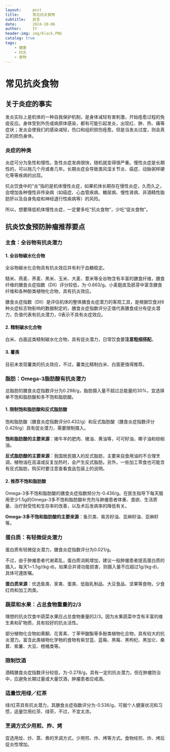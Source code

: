 ```yaml
---
layout:     post
title:      常见抗炎食物
subtitle:   前言
date:       2024-10-06
author:     IY
header-img: img/black.PNG
catalog: true
tags:
    - 健康
    - 抗炎
    - 食物
---
```


# 常见抗炎食物

## 关于炎症的事实

发炎实际上是机体的一种自我保护机制，是身体减轻有害刺激，开始痊愈过程的免疫反应。身体受到外伤或病原体感染，都有可能引起发炎，出现红、肿、热、痛等症状；发炎会使我们的感染减轻，伤口和组织损伤痊愈。但是当发炎过度，则会真正的损伤身体。

### 炎症的种类

炎症可分为急性和慢性。急性炎症发病很快，随机就变得很严重。慢性炎症是长期性的，可以拖几个月或者几年。长期炎症会导致类风湿关节炎、癌症、动脉粥样硬化等等疾病的出现。

抗炎饮食中的“炎”指的是机体慢性炎症，如果机体长期存在慢性炎症，久而久之，会增加各种慢性非传染病（如癌症、心血管疾病、糖尿病、慢性肾病、非酒精性脂肪肝以及自身免疫和神经退行性疾病等）的风险。

所以，想要降低机体慢性炎症，一定要多吃“抗炎食物”，少吃“促炎食物”。

## 抗炎饮食预防肿瘤推荐要点

### 主食：全谷物有抗炎潜力

#### 1. 全谷物碳水化合物

全谷物碳水化合物具有抗炎效应并有利于血糖稳定。

糙米、燕麦、荞麦、黑米、玉米、大麦、薏米等全谷物含有丰富的膳食纤维，膳食纤维的膳食炎症指数（DII）评分较低，为-0.663/g。小麦麸皮及胚芽中富含膳食纤维和各种酚类植物化合物，具有抗炎效应。

膳食炎症指数（DII）是评估机体的整体膳食炎症潜力的客观工具，是根据饮食对6种炎症标志物影响的数据制定的，膳食炎症指数评分正值代表膳食成分有促炎潜力，负值代表有抗炎潜力，0表示不具有炎症效应。

#### 2. 精制碳水化合物

白米、白面这类精制碳水化合物，具有促炎潜力，日常饮食要**注意粗细搭配**。

#### 3. 薯类

目前未发现薯类的抗炎效应，不过，薯类比精制白米、白面更值得推荐。

### 脂肪：Omega-3脂肪酸有抗炎潜力

总脂肪的膳食炎症指数评分为0.298/g，脂肪摄入量不超过总能量的30%，宜选择单不饱和脂肪酸和多不饱和脂肪酸。

#### 1. 限制饱和脂肪酸和反式脂肪酸

饱和脂肪酸（膳食炎症指数评分0.432/g）和反式脂肪酸（膳食炎症指数评分0.429/g）具有促炎潜力，需要限制摄入。

**饱和脂肪酸的主要来源**：猪牛羊的肥肉、猪油、黄油等，可可籽油，椰子油和棕榈油。

**反式脂肪酸的主要来源**：我国居民摄入的反式脂肪，主要来自食用油的不合理烹调，植物油在高温或反复加热时，会产生反式脂肪。另外，一些加工零食也可能含有反式脂肪，购买时要注意查看食品包装上的说明。

#### 2. 推荐不饱和脂肪酸

Omega-3多不饱和脂肪酸的膳食炎症指数频分为-0.436/g。在医生指导下每天服用至少1.5g的Omega-3多不饱和脂肪酸补充剂与肿瘤患者体重、食欲、生活质量、治疗耐受性和生存率的改善，以及术后发病率的降低有关。

**Omega-3多不饱和脂肪酸的主要来源**：鱼贝类、紫苏籽油、亚麻籽油、亚麻籽等。

### 蛋白质：有轻微促炎潜力

蛋白质有轻微促炎潜力，膳食炎症指数评分为0.021/g。


不过，由于肿瘤患者代谢紊乱，蛋白质消耗增加，建议一般肿瘤患者提高蛋白质的摄入，每天1~1.5g/(kg·d)。如果合并肾功能损害，则摄入量不应超过1g/(kg·d)，具体可遵医嘱。

**蛋白质来源**：优选鱼类、家禽、蛋类、低脂乳制品、大豆食品、坚果等食物，少食红肉和加工肉类。

### 蔬菜和水果：占总食物重量的2/3

理想的抗炎饮食中蔬菜水果应占总食物重量的2/3。因为水果蔬菜中含有丰富的维生素和矿物质，具有较好的抗炎活性。

部分植物化合物如黄酮、花青素、丁苯甲酸酯等多酚类植物化合物，具有较大的抗炎潜力。富含此类植物化学物的食物有紫甘蓝、蓝莓、黑莓、黑枸杞、黑加仑、桑葚、紫薯、大豆、柑橘类等。

### 限制饮酒

酒精膳食炎症指数评分较低，为-0.278/g，具有一定的抗炎潜力，但在肿瘤防治中，应避免长期过量或大量饮酒，肿瘤患者应戒酒。

### 适量饮用绿／红茶

绿/红茶具有抗炎潜力，其膳食炎症指数评分为-0.536/g，可据个人健康状况和习惯，适量饮用红茶、绿茶，不过，不宜太浓。

### 烹调方式少用煎、炸、烤

宜选用烩、炒、蒸、煮的烹调方式，少用煎、炸、烤等方式。食物经煎、炸、烤后促炎性增加。